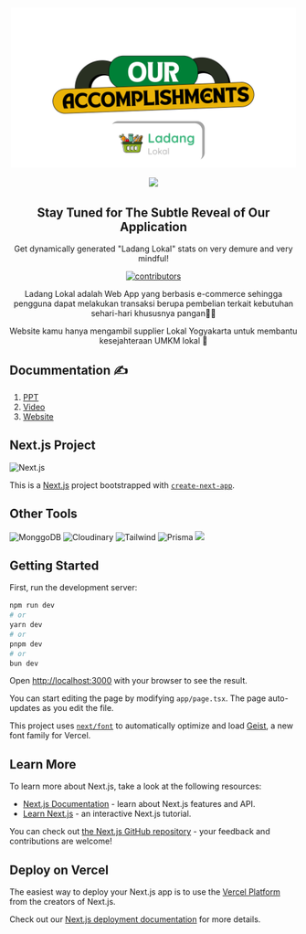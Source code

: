 <p align="center">
 <img width="500px" src="documentation/header.png" />
</p>
<p align="center">
 <img width="1000px" src="documentation/membergroupnew.png" />
 <h2 align="center">Stay Tuned for The Subtle Reveal of Our Application</h2>
 <p align="center">Get dynamically generated "Ladang Lokal" stats on very demure and very mindful!</p>
</p>
<p align="center">
    <a href="https://github.com/grandiv/tugas-akhir-paw-kel-12/graphs/contributors">
       <img src="https://img.shields.io/badge/contributors-5-green" alt="contributors"/>
    </a>
</p>

<p align="center">
 <p align="center">Ladang Lokal adalah Web App yang berbasis e-commerce sehingga pengguna dapat melakukan transaksi berupa pembelian terkait kebutuhan sehari-hari khususnya pangan🥦🍎 </p>
 <p align="center">Website kamu hanya mengambil supplier Lokal Yogyakarta untuk membantu kesejahteraan UMKM lokal 🤩</p>
</p>

## Docummentation ✍️
1. [PPT]()
2. [Video]()
3. [Website]()

## Next.js Project 
![Next.js](https://img.shields.io/badge/next%20js-000000?style=for-the-badge&logo=nextdotjs&logoColor=white)

This is a [Next.js](https://nextjs.org) project bootstrapped with [`create-next-app`](https://nextjs.org/docs/app/api-reference/cli/create-next-app).

## Other Tools
![MonggoDB](https://img.shields.io/badge/MongoDB-4EA94B?style=for-the-badge&logo=mongodb&logoColor=white) ![Cloudinary](	https://img.shields.io/badge/Cloudinary-3448C5?style=for-the-badge&logo=Cloudinary&logoColor=white) ![Tailwind](https://img.shields.io/badge/Tailwind_CSS-38B2AC?style=for-the-badge&logo=tailwind-css&logoColor=white) ![Prisma](https://img.shields.io/badge/Prisma-3982CE?style=for-the-badge&logo=Prisma&logoColor=white)  <img width="62px" src="https://nurosoft.id/blog/wp-content/uploads/2024/06/Midtrans.webp" />

## Getting Started

First, run the development server:

```bash
npm run dev
# or
yarn dev
# or
pnpm dev
# or
bun dev
```

Open [http://localhost:3000](http://localhost:3000) with your browser to see the result.

You can start editing the page by modifying `app/page.tsx`. The page auto-updates as you edit the file.

This project uses [`next/font`](https://nextjs.org/docs/app/building-your-application/optimizing/fonts) to automatically optimize and load [Geist](https://vercel.com/font), a new font family for Vercel.

## Learn More

To learn more about Next.js, take a look at the following resources:

- [Next.js Documentation](https://nextjs.org/docs) - learn about Next.js features and API.
- [Learn Next.js](https://nextjs.org/learn) - an interactive Next.js tutorial.

You can check out [the Next.js GitHub repository](https://github.com/vercel/next.js) - your feedback and contributions are welcome!

## Deploy on Vercel

The easiest way to deploy your Next.js app is to use the [Vercel Platform](https://vercel.com/new?utm_medium=default-template&filter=next.js&utm_source=create-next-app&utm_campaign=create-next-app-readme) from the creators of Next.js.

Check out our [Next.js deployment documentation](https://nextjs.org/docs/app/building-your-application/deploying) for more details.
